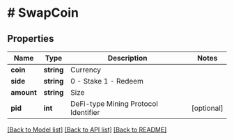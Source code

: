 # # SwapCoin

## Properties

Name | Type | Description | Notes
------------ | ------------- | ------------- | -------------
**coin** | **string** | Currency | 
**side** | **string** | 0 - Stake  1 - Redeem | 
**amount** | **string** | Size | 
**pid** | **int** | DeFi-type Mining Protocol Identifier | [optional] 

[[Back to Model list]](../../README.md#documentation-for-models) [[Back to API list]](../../README.md#documentation-for-api-endpoints) [[Back to README]](../../README.md)
